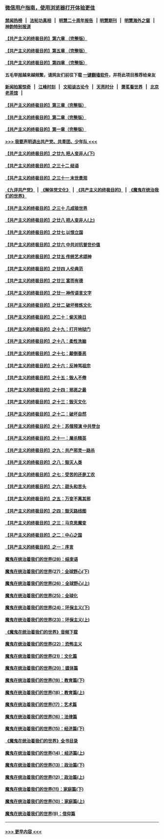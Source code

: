 ### [微信用户指南，使用浏览器打开体验更佳](https://github.com/gfw-breaker/banned-news1/blob/master/indexes/wechat-guide.md?t=0)
#### [禁闻热榜](热点新闻.md?t=0)  &nbsp;&nbsp;|&nbsp;&nbsp; [法轮功真相](https://github.com/gfw-breaker/truth/blob/master/README.md?t=0) &nbsp;&nbsp;|&nbsp;&nbsp; [明慧二十周年报告](https://github.com/gfw-breaker/mh-reports/blob/master/README.md?t=0) &nbsp;&nbsp;|&nbsp;&nbsp;[明慧期刊](https://github.com/gfw-breaker/mh-qikan) &nbsp;&nbsp;|&nbsp;&nbsp; [明慧海外之窗](https://github.com/gfw-breaker/mh-news/blob/master/README.md?t=0) &nbsp;&nbsp;|&nbsp;&nbsp; [神韵特别报道](https://github.com/gfw-breaker/mh-news/blob/master/shenyun.md?t=0)
#### [【共产主义的终极目的】第六章 （完整版）](../pages/nsc422/n11428913.md?t=02071322) 
#### [【共产主义的终极目的】第五章 （完整版）](../pages/nsc422/n11428912.md?t=02071322) 
#### [【共产主义的终极目的】第四章 （完整版）](../pages/nsc422/n11428907.md?t=02071322) 
#### 五毛举报越来越频繁，请网友们前往下载 [一键翻墙软件](https://github.com/gfw-breaker/ssr-accounts)，并将此项目推荐给亲友
#### [新闻拍案惊奇](https://github.com/gfw-breaker/banned-news1/blob/master/pages/link4.md) &nbsp;&nbsp;|&nbsp;&nbsp; [江峰时刻](https://github.com/gfw-breaker/banned-news1/blob/master/pages/link4.md) &nbsp;&nbsp;|&nbsp;&nbsp; [文昭谈古论今](https://github.com/gfw-breaker/banned-news1/blob/master/pages/link4.md) &nbsp;&nbsp;|&nbsp;&nbsp; [天亮时分](https://github.com/gfw-breaker/banned-news1/blob/master/pages/link4.md) &nbsp;&nbsp;|&nbsp;&nbsp; [萧茗看世界](https://github.com/gfw-breaker/banned-news1/blob/master/pages/link4.md) &nbsp;&nbsp;|&nbsp;&nbsp; [北京老茶馆](https://github.com/gfw-breaker/banned-news1/blob/master/pages/link4.md) &nbsp;&nbsp;|&nbsp;&nbsp; 
#### [【共产主义的终极目的】第三章（完整版）](../pages/nsc422/n11428848.md?t=02071322) 
#### [【共产主义的终极目的】第二章（完整版）](../pages/nsc422/n11428831.md?t=02071322) 
#### [【共产主义的终极目的】第一章（完整版）](../pages/nsc422/n11417651.md?t=02071322) 
#### [>>> 我要声明退出共产党、共青团、少年队 <<<](https://github.com/begood0513/goodnews/blob/master/quit/letter.md) 
#### [【共产主义的终极目的】之廿九 把人变非人(下)](../pages/nsc422/n11344140.md?t=02071322) 
#### [【共产主义的终极目的】之三十二 结语](../pages/nsc422/n11360535.md?t=02071322) 
#### [【共产主义的终极目的】之三十一 末世景观](../pages/nsc422/n11351129.md?t=02071322) 
#### [《九评共产党》](https://github.com/begood0513/9ping.md/blob/master/README.md) &nbsp;|&nbsp; [《解体党文化》](../../../../jtdwh.md/blob/master/README.md)  &nbsp;|&nbsp; [《共产主义的终极目的》](../../../../gczydzjmd.md/blob/master/README.md) &nbsp;|&nbsp; [《魔鬼在统治我们的世界》](../../../../mgztzwmdsj.md/blob/master/README.md) 
#### [【共产主义的终极目的】之三十 几成狼世界](../pages/nsc422/n11348280.md?t=02071322) 
#### [【共产主义的终极目的】之廿八 把人变非人(上)](../pages/nsc422/n11340492.md?t=02071322) 
#### [【共产主义的终极目的】之廿七 以恨立国](../pages/nsc422/n11336944.md?t=02071322) 
#### [【共产主义的终极目的】之廿六 中共对抗普世价值](../pages/nsc422/n11324785.md?t=02071322) 
#### [【共产主义的终极目的】之廿五 传统艺术颂神](../pages/nsc422/n11296396.md?t=02071322) 
#### [【共产主义的终极目的】之廿四 人伦典范](../pages/nsc422/n11296397.md?t=02071322) 
#### [【共产主义的终极目的】之廿三 富而有德](../pages/nsc422/n11283598.md?t=02071322) 
#### [【共产主义的终极目的】之廿一 神传语言文字](../pages/nsc422/n11263265.md?t=02071322) 
#### [【共产主义的终极目的】之廿二 破坏修炼文化](../pages/nsc422/n11245728.md?t=02071322) 
#### [【共产主义的终极目的】之二十：偷天换日](../pages/nsc422/n11238846.md?t=02071322) 
#### [【共产主义的终极目的】之十九：打开地狱门](../pages/nsc422/n11206376.md?t=02071322) 
#### [【共产主义的终极目的】之十八：柔性洗脑](../pages/nsc422/n11199994.md?t=02071322) 
#### [【共产主义的终极目的】之十七：颠倒善恶](../pages/nsc422/n11179782.md?t=02071322) 
#### [【共产主义的终极目的】之十六：反神骂祖宗](../pages/nsc422/n11166798.md?t=02071322) 
#### [【共产主义的终极目的】之十五：毁人不倦](../pages/nsc422/n11166792.md?t=02071322) 
#### [【共产主义的终极目的】之十四：邪恶之最](../pages/nsc422/n11150249.md?t=02071322) 
#### [【共产主义的终极目的】之十三：毁灭文化](../pages/nsc422/n11135227.md?t=02071322) 
#### [【共产主义的终极目的】之十二：破坏自然](../pages/nsc422/n11135214.md?t=02071322) 
#### [【共产主义的终极目的】之十：苏俄预演 中共登台](../pages/nsc422/n11118424.md?t=02071322) 
#### [【共产主义的终极目的】之十一：屠杀精英](../pages/nsc422/n11118442.md?t=02071322) 
#### [【共产主义的终极目的】之九：共产邪灵一路杀](../pages/nsc422/n11114139.md?t=02071322) 
#### [【共产主义的终极目的】之八：毁灭人类](../pages/nsc422/n11108503.md?t=02071322) 
#### [【共产主义的终极目的】之七：受苦的还是工农](../pages/nsc422/n11101809.md?t=02071322) 
#### [【共产主义的终极目的】之六：甜头和苦头](../pages/nsc422/n11096971.md?t=02071322) 
#### [【共产主义的终极目的】之五：万变不离其邪](../pages/nsc422/n11091285.md?t=02071322) 
#### [【共产主义的终极目的】之四：毁灭路线图](../pages/nsc422/n11086284.md?t=02071322) 
#### [【共产主义的终极目的】之三：马克思魔变](../pages/nsc422/n11061941.md?t=02071322) 
#### [【共产主义的终极目的】之二：中心之国](../pages/nsc422/n11047728.md?t=02071322) 
#### [【共产主义的终极目的】之一：序言](../pages/nsc422/n11086077.md?t=02071322) 
#### [魔鬼在统治着我们的世界(28)：结束语](../pages/nsc422/n10936246.md?t=02071322) 
#### [魔鬼在统治着我们的世界(27)：全球野心(下)](../pages/nsc422/n10928319.md?t=02071322) 
#### [魔鬼在统治着我们的世界(26)：全球野心(上)](../pages/nsc422/n10900318.md?t=02071322) 
#### [魔鬼在统治着我们的世界(25)：全球化](../pages/nsc422/n10788205.md?t=02071322) 
#### [魔鬼在统治着我们的世界(24)：环保主义(下)](../pages/nsc422/n10695307.md?t=02071322) 
#### [魔鬼在统治着我们的世界(23)：环保主义(上)](../pages/nsc422/n10688613.md?t=02071322) 
#### [《魔鬼在统治着我们的世界》音频下载](../pages/nsc422/n10635553.md?t=02071322) 
#### [魔鬼在统治着我们的世界(22)：恐怖主义](../pages/nsc422/n10614727.md?t=02071322) 
#### [魔鬼在统治着我们的世界(21)：文化篇](../pages/nsc422/n10597706.md?t=02071322) 
#### [魔鬼在统治着我们的世界(20)：媒体篇](../pages/nsc422/n10586579.md?t=02071322) 
#### [魔鬼在统治着我们的世界(19)：教育篇(下)](../pages/nsc422/n10564808.md?t=02071322) 
#### [魔鬼在统治着我们的世界(18)：教育篇(上)](../pages/nsc422/n10526970.md?t=02071322) 
#### [魔鬼在统治着我们的世界(17)：艺术篇](../pages/nsc422/n10499093.md?t=02071322) 
#### [魔鬼在统治着我们的世界(16)：法律篇](../pages/nsc422/n10485969.md?t=02071322) 
#### [魔鬼在统治着我们的世界(15)：经济篇(下)](../pages/nsc422/n10469975.md?t=02071322) 
#### [《魔鬼在统治着我们的世界》全书目录](../pages/nsc422/n10464261.md?t=02071322) 
#### [魔鬼在统治着我们的世界(14)：经济篇(上)](../pages/nsc422/n10457370.md?t=02071322) 
#### [魔鬼在统治着我们的世界(13)：政治篇(下)](../pages/nsc422/n10448270.md?t=02071322) 
#### [魔鬼在统治着我们的世界(12)：政治篇(上)](../pages/nsc422/n10444576.md?t=02071322) 
#### [魔鬼在统治着我们的世界(11)：家庭篇(下)](../pages/nsc422/n10440961.md?t=02071322) 
#### [魔鬼在统治着我们的世界(10)：家庭篇(上)](../pages/nsc422/n10435448.md?t=02071322) 
#### [魔鬼在统治着我们的世界(9)：信仰篇](../pages/nsc422/n10432159.md?t=02071322) 

----
#### [ >>> 更早内容 <<< ](../indexes/nsc422-earlier.md)
